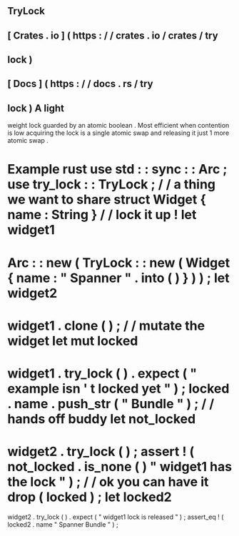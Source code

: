 #
TryLock
-
[
Crates
.
io
]
(
https
:
/
/
crates
.
io
/
crates
/
try
-
lock
)
-
[
Docs
]
(
https
:
/
/
docs
.
rs
/
try
-
lock
)
A
light
-
weight
lock
guarded
by
an
atomic
boolean
.
Most
efficient
when
contention
is
low
acquiring
the
lock
is
a
single
atomic
swap
and
releasing
it
just
1
more
atomic
swap
.
#
#
Example
rust
use
std
:
:
sync
:
:
Arc
;
use
try_lock
:
:
TryLock
;
/
/
a
thing
we
want
to
share
struct
Widget
{
name
:
String
}
/
/
lock
it
up
!
let
widget1
=
Arc
:
:
new
(
TryLock
:
:
new
(
Widget
{
name
:
"
Spanner
"
.
into
(
)
}
)
)
;
let
widget2
=
widget1
.
clone
(
)
;
/
/
mutate
the
widget
let
mut
locked
=
widget1
.
try_lock
(
)
.
expect
(
"
example
isn
'
t
locked
yet
"
)
;
locked
.
name
.
push_str
(
"
Bundle
"
)
;
/
/
hands
off
buddy
let
not_locked
=
widget2
.
try_lock
(
)
;
assert
!
(
not_locked
.
is_none
(
)
"
widget1
has
the
lock
"
)
;
/
/
ok
you
can
have
it
drop
(
locked
)
;
let
locked2
=
widget2
.
try_lock
(
)
.
expect
(
"
widget1
lock
is
released
"
)
;
assert_eq
!
(
locked2
.
name
"
Spanner
Bundle
"
)
;
